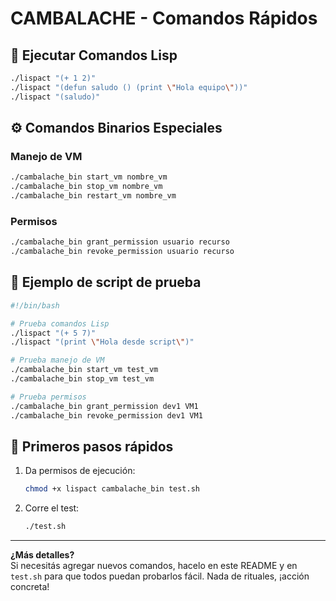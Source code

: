 # CAMBALACHE - Comandos Rápidos

## 🧠 Ejecutar Comandos Lisp

```bash
./lispact "(+ 1 2)"
./lispact "(defun saludo () (print \"Hola equipo\"))"
./lispact "(saludo)"
```

## ⚙️ Comandos Binarios Especiales

### Manejo de VM

```bash
./cambalache_bin start_vm nombre_vm
./cambalache_bin stop_vm nombre_vm
./cambalache_bin restart_vm nombre_vm
```

### Permisos

```bash
./cambalache_bin grant_permission usuario recurso
./cambalache_bin revoke_permission usuario recurso
```

## 🧪 Ejemplo de script de prueba

```bash name=test.sh
#!/bin/bash

# Prueba comandos Lisp
./lispact "(+ 5 7)"
./lispact "(print \"Hola desde script\")"

# Prueba manejo de VM
./cambalache_bin start_vm test_vm
./cambalache_bin stop_vm test_vm

# Prueba permisos
./cambalache_bin grant_permission dev1 VM1
./cambalache_bin revoke_permission dev1 VM1
```

## 🚀 Primeros pasos rápidos

1. Da permisos de ejecución:
   ```bash
   chmod +x lispact cambalache_bin test.sh
   ```
2. Corre el test:
   ```bash
   ./test.sh
   ```

---

**¿Más detalles?**  
Si necesitás agregar nuevos comandos, hacelo en este README y en `test.sh` para que todos puedan probarlos fácil. Nada de rituales, ¡acción concreta!